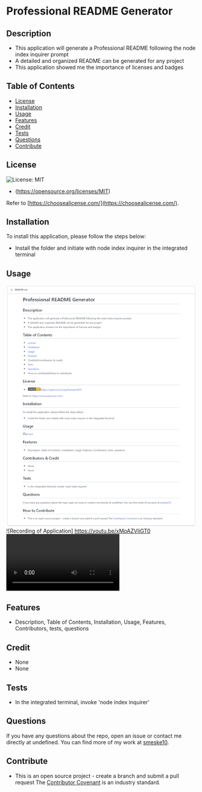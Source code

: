 # Professional README Generator

## Description
- This application will generate a Professional README following the node index inquirer prompt
- A detailed and organized README can be generated for any project
- This application showed me the importance of licenses and badges

## Table of Contents

- [License](#license)
- [Installation](#installation)
- [Usage](#usage)
- [Features](#features)
- [Credit](#Credit)
- [Tests](#tests)
- [Questions](#questions)
- [Contribute](#Contribute)

## License

![License: MIT](https://img.shields.io/badge/License-MIT-yellow.svg)
- (https://opensource.org/licenses/MIT)

Refer to [https://choosealicense.com/](https://choosealicense.com/).

## Installation

To install this application, please follow the steps below:
- Install the folder and initiate with node index inquirer in the integrated terminal

## Usage

![Screenshot of Application](assets/images/screenshot.png)
![Recording of Application] https://youtu.be/xMoAZVIiGT0
![Recording of Application](assets/recordings/recording.mp4)

## Features

- Description, Table of Contents, Installation, Usage, Features, Contributors, tests, questions

## Credit

- None
- None

## Tests

- In the integrated terminal, invoke 'node index inquirer'

## Questions 

If you have any questions about the repo, open an issue or contact me directly at undefined. You can find more of my work at [smeske10](https://github.com/smeske10/).

## Contribute

- This is an open source project - create a branch and submit a pull request
The [Contributor Covenant](https://www.contributor-covenant.org/) is an industry standard.

